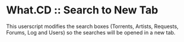 # What.CD :: Search to New Tab
This userscript modifies the search boxes (Torrents, Artists, Requests, Forums, Log and Users) so the searches will be opened in a new tab.
